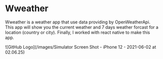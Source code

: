 # Wweather
Wweather is a weather app that use data providing by OpenWeatherApi.
This app will show you the current weather and 7 days weather forcast for a location (country or city).
Finally, I worked with react native to make this app.

![GitHub Logo](/images/Simulator Screen Shot - iPhone 12 - 2021-06-02 at 02.06.25)
